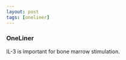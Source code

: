 ```yaml
---
layout: post
tags: [oneliner]
---
```



### OneLiner

IL-3 is important for bone marrow stimulation.
